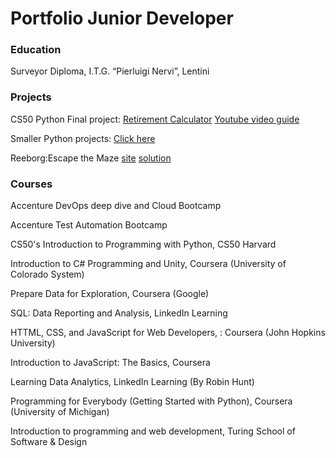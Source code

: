 # Portfolio Junior Developer
 
### Education
Surveyor Diploma, I.T.G. “Pierluigi Nervi”, Lentini

### Projects
CS50 Python Final project: [Retirement Calculator](https://github.com/Dimasx93/Portfolio/tree/main/Dimasx93-cs50-problems-2022-python-project)  [Youtube video guide](https://www.youtube.com/watch?v=FFTFLssVJS4&ab_channel=StefanoDiMauro)


Smaller Python projects: [Click here](https://github.com/Dimasx93/Portfolio/tree/main/Projects_Python)

Reeborg:Escape the Maze [site](https://reeborg.ca/reeborg.html?lang=en&mode=python&menu=worlds%2Fmenus%2Freeborg_intro_en.json&name=Maze&url=worlds%2Ftutorial_en%2Fmaze1.json) [solution](https://github.com/Dimasx93/Portfolio/blob/main/Projects_Python/Reeborg-Escaping_the_Maze.py)

### Courses

Accenture DevOps deep dive and Cloud Bootcamp

Accenture Test Automation Bootcamp

CS50's Introduction to Programming with Python, CS50 Harvard

Introduction to C# Programming and Unity, Coursera (University of Colorado System)

Prepare Data for Exploration, Coursera (Google)

SQL: Data Reporting and Analysis, LinkedIn Learning

HTTML, CSS, and JavaScript for Web Developers, : Coursera (John Hopkins University)

Introduction to JavaScript: The Basics, Coursera

Learning Data Analytics, LinkedIn Learning (By Robin Hunt)

Programming for Everybody (Getting Started with Python), Coursera (University of Michigan)

Introduction to programming and web development, Turing School of Software & Design
